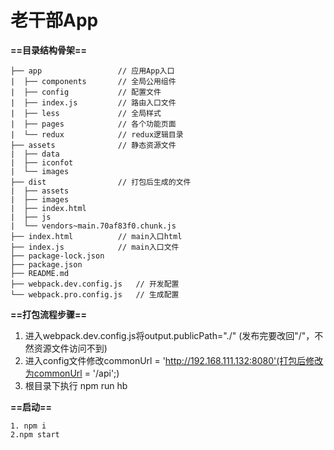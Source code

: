 # 老干部App

****==目录结构骨架==****
```
├── app                 // 应用App入口
|  ├── components       // 全局公用组件
|  ├── config           // 配置文件
|  ├── index.js         // 路由入口文件
|  ├── less             // 全局样式
|  ├── pages            // 各个功能页面
|  └── redux            // redux逻辑目录
├── assets              // 静态资源文件
|  ├── data         
|  ├── iconfot
|  └── images
├── dist                // 打包后生成的文件 
|  ├── assets
|  ├── images
|  ├── index.html
|  ├── js
|  └── vendors~main.70af83f0.chunk.js
├── index.html          // main入口html
├── index.js            // main入口文件
├── package-lock.json
├── package.json
├── README.md
├── webpack.dev.config.js   // 开发配置
└── webpack.pro.config.js   // 生成配置
```
****==打包流程步骤==****
1. 进入webpack.dev.config.js将output.publicPath="./" (发布完要改回"/"，不然资源文件访问不到)
2. 进入config文件修改commonUrl = 'http://192.168.111.132:8080'(打包后修改为commonUrl = '/api';)
3. 根目录下执行 npm run hb

****==启动==****
```
1. npm i
2.npm start
```

